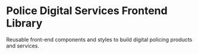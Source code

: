# Police Digital Services Frontend Library

Reusable front-end components and styles to build digital policing products and services.

